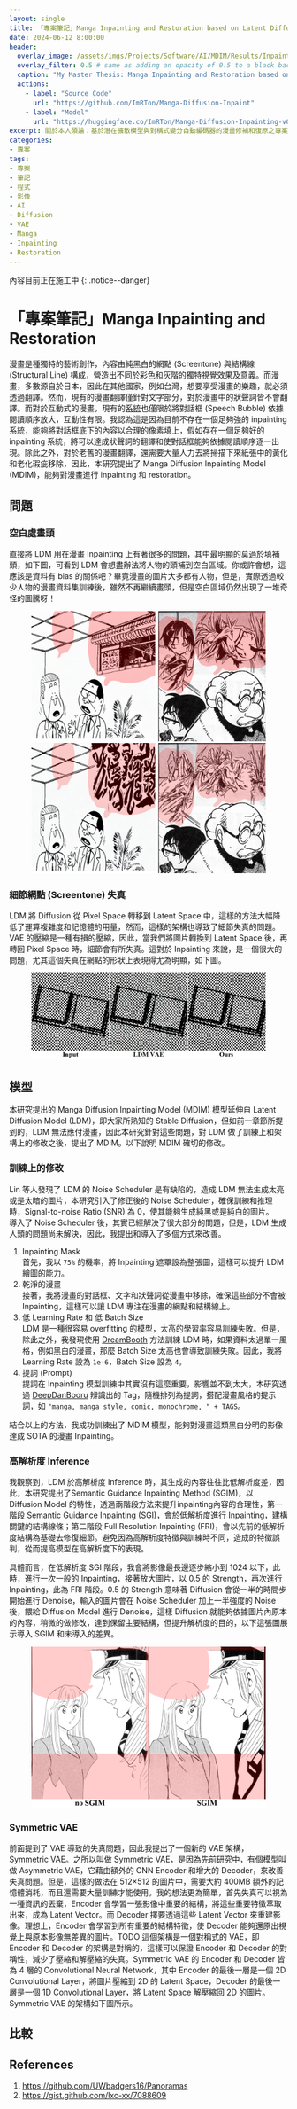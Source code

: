 ```yaml
---
layout: single
title: 「專案筆記」Manga Inpainting and Restoration based on Latent Diffusion Model
date: 2024-06-12 8:00:00
header:
  overlay_image: /assets/imgs/Projects/Software/AI/MDIM/Results/Inpainting_whole_page.jpg
  overlay_filter: 0.5 # same as adding an opacity of 0.5 to a black background
  caption: "My Master Thesis: Manga Inpainting and Restoration based on Latent Diffusion Model and Symmetric VAE"
  actions:
    - label: "Source Code"
      url: "https://github.com/ImRTon/Manga-Diffusion-Inpaint"
    - label: "Model"
      url: "https://huggingface.co/ImRTon/Manga-Diffusion-Inpainting-v0.1"
excerpt: 關於本人碩論：基於潛在擴散模型與對稱式變分自動編碼器的漫畫修補和復原之專案實作筆記
categories:
- 專案
tags:
- 專案
- 筆記
- 程式
- 影像
- AI
- Diffusion
- VAE
- Manga
- Inpainting
- Restoration
---
```

內容目前正在施工中
{: .notice--danger}

# 「專案筆記」Manga Inpainting and Restoration  
漫畫是種獨特的藝術創作，內容由純黑白的網點 (Screentone) 與結構線 (Structural Line) 構成，營造出不同於彩色和灰階的獨特視覺效果及意義。而漫畫，多數源自於日本，因此在其他國家，例如台灣，想要享受漫畫的樂趣，就必須透過翻譯。然而，現有的漫畫翻譯僅針對文字部分，對於漫畫中的狀聲詞皆不會翻譯。而對於互動式的漫畫，現有的[系統](https://www.ithome.com.tw/newstream/107288)也僅限於將對話框 (Speech Bubble) 依據閱讀順序放大，互動性有限。我認為這是因為目前不存在一個足夠強的 inpainting 系統，能夠將對話框底下的內容以合理的像素填上，假如存在一個足夠好的 inpainting 系統，將可以達成狀聲詞的翻譯和使對話框能夠依據閱讀順序逐一出現。除此之外，對於老舊的漫畫翻譯，還需要大量人力去將掃描下來紙張中的黃化和老化瑕疵移除，因此，本研究提出了 Manga Diffusion Inpainting Model (MDIM)，能夠對漫畫進行 inpainting 和 restoration。

## 問題  
### 空白處畫頭  
直接將 LDM 用在漫畫 Inpainting 上有著很多的問題，其中最明顯的莫過於填補頭，如下圖，可看到 LDM 會想盡辦法將人物的頭補到空白區域。你或許會想，這應該是資料有 bias 的關係吧？畢竟漫畫的圖片大多都有人物，但是，實際透過較少人物的漫畫資料集訓練後，雖然不再繼續畫頭，但是空白區域仍然出現了一堆奇怪的圖騰呀！  

<figure class="half">
    <a href="/assets/imgs/Projects/Software/AI/MDIM/Results/Origin_SD_draw_things.jpg"><img src="/assets/imgs/Projects/Software/AI/MDIM/Results/Origin_SD_draw_things.jpg"></a>
    <a href="/assets/imgs/Projects/Software/AI/MDIM/Results/Fined_SD_draw_things.jpg"><img src="/assets/imgs/Projects/Software/AI/MDIM/Results/Fined_SD_draw_things.jpg"></a>
</figure>

### 細節網點 (Screentone) 失真  
LDM 將 Diffusion 從 Pixel Space 轉移到 Latent Space 中，這樣的方法大幅降低了運算複雜度和記憶體的用量，然而，這樣的架構也導致了細節失真的問題。VAE 的壓縮是一種有損的壓縮，因此，當我們將圖片轉換到 Latent Space 後，再轉回 Pixel Space 時，細節會有所失真。這對於 Inpainting 來說，是一個很大的問題，尤其這個失真在網點的形狀上表現得尤為明顯，如下圖。

<figure>
    <a href="/assets/imgs/Projects/Software/AI/MDIM/Results/VAE_diff.jpg"><img src="/assets/imgs/Projects/Software/AI/MDIM/Results/VAE_diff.jpg"></a>
</figure>

### 

## 模型
本研究提出的 Manga Diffusion Inpainting Model (MDIM) 模型延伸自 Latent Diffusion Model (LDM)，即大家所熟知的 Stable Diffusion，但如前一章節所提到的，LDM 無法應付漫畫，因此本研究針對這些問題，對 LDM 做了訓練上和架構上的修改之後，提出了 MDIM。以下說明 MDIM 確切的修改。  

### 訓練上的修改
Lin 等人發現了 LDM 的 Noise Scheduler 是有缺陷的，造成 LDM 無法生成太亮或是太暗的圖片，本研究引入了修正後的 Noise Scheduler，確保訓練和推理時，Signal-to-noise Ratio (SNR) 為 0，使其能夠生成純黑或是純白的圖片。  
導入了 Noise Scheduler 後，其實已經解決了很大部分的問題，但是，LDM 生成人頭的問題尚未解決，因此，我提出和導入了多個方式來改善。

1. Inpainting Mask  
首先，我以 `75%` 的機率，將 Inpainting 遮罩設為整張圖，這樣可以提升 LDM 繪圖的能力。  
2. 乾淨的漫畫  
接著，我將漫畫的對話框、文字和狀聲詞從漫畫中移除，確保這些部分不會被 Inpainting，這樣可以讓 LDM 專注在漫畫的網點和結構線上。  
3. 低 Learning Rate 和 低 Batch Size  
LDM 是一種很容易 overfitting 的模型，太高的學習率容易訓練失敗。但是，除此之外，我發現使用 [DreamBooth](https://dreambooth.github.io/) 方法訓練 LDM 時，如果資料太過單一風格，例如黑白的漫畫，那麼 Batch Size 太高也會導致訓練失敗。因此，我將 Learning Rate 設為 `1e-6`，Batch Size 設為 `4`。  
4. 提詞 (Prompt)  
提詞在 Inpainting 模型訓練中其實沒有這麼重要，影響並不到太大，本研究透過 [DeepDanBooru](https://github.com/KichangKim/DeepDanbooru) 辨識出的 Tag，隨機排列為提詞，搭配漫畫風格的提示詞，如 `"manga, manga style, comic, monochrome, " + TAGS`。  

結合以上的方法，我成功訓練出了 MDIM 模型，能夠對漫畫這類黑白分明的影像達成 SOTA 的漫畫 Inpainting。

### 高解析度 Inference  
我觀察到，LDM 於高解析度 Inference 時，其生成的內容往往比低解析度差，因此，本研究提出了Semantic Guidance Inpainting Method (SGIM)，以 Diffusion Model 的特性，透過兩階段方法來提升inpainting內容的合理性，第一階段 Semantic Guidance Inpainting (SGI)，會於低解析度進行 Inpainting，建構關鍵的結構線條；第二階段 Full Resolution Inpainting (FRI)，會以先前的低解析度結構為基礎去修復細節。避免因為高解析度特徵與訓練時不同，造成的特徵誤判，從而提高模型在高解析度下的表現。  

具體而言，在低解析度 SGI 階段，我會將影像最長邊逐步縮小到 1024 以下，此時，進行一次一般的 Inpainting，接著放大圖片，以 0.5 的 Strength，再次進行 Inpainting，此為 FRI 階段。0.5 的 Strength 意味著 Diffusion 會從一半的時間步開始進行 Denoise，輸入的圖片會在 Noise Scheduler 加上一半強度的 Noise 後，餵給 Diffusion Model 進行 Denoise，這樣 Diffusion 就能夠依據圖片內原本的內容，稍微的做修改，達到保留主要結構，但提升解析度的目的，以下這張圖展示導入 SGIM 和未導入的差異。  

<figure>
    <a href="/assets/imgs/Projects/Software/AI/MDIM/Results/SGIM_Diff.jpg"><img src="/assets/imgs/Projects/Software/AI/MDIM/Results/SGIM_Diff.jpg"></a>
</figure>

### Symmetric VAE  
前面提到了 VAE 導致的失真問題，因此我提出了一個新的 VAE 架構，Symmetric VAE。之所以叫做 Symmetric VAE，是因為先前研究中，有個模型叫做 Asymmetric VAE，它藉由額外的 CNN Encoder 和增大的 Decoder，來改善失真問題。但是，這樣的做法在 512×512 的圖片中，需要大約 400MB 額外的記憶體消耗，而且還需要大量訓練才能使用。我的想法更為簡單，首先失真可以視為一種資訊的丟棄，Encoder 會學習一張影像中重要的結構，將這些重要特徵萃取出來，成為 Latent Vector。而 Decoder 擇要透過這些 Latent Vector 來重建影像。理想上，Encoder 會學習到所有重要的結構特徵，使 Decoder 能夠還原出視覺上與原本影像無差異的圖片。TODO
這個架構是一個對稱式的 VAE，即 Encoder 和 Decoder 的架構是對稱的，這樣可以保證 Encoder 和 Decoder 的對稱性，減少了壓縮和解壓縮的失真。Symmetric VAE 的 Encoder 和 Decoder 皆為 4 層的 Convolutional Neural Network，其中 Encoder 的最後一層是一個 2D Convolutional Layer，將圖片壓縮到 2D 的 Latent Space，Decoder 的最後一層是一個 1D Convolutional Layer，將 Latent Space 解壓縮回 2D 的圖片。Symmetric VAE 的架構如下圖所示。

## 比較


## References
1. https://github.com/UWbadgers16/Panoramas
2. https://gist.github.com/lxc-xx/7088609